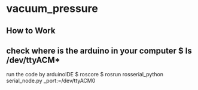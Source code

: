 # vacuum_pressure

## How to Work
check where is the arduino in your computer
$ ls /dev/ttyACM*
----
run the code by arduinoIDE
$ roscore
$ rosrun rosserial_python serial_node.py _port:=/dev/ttyACM0
